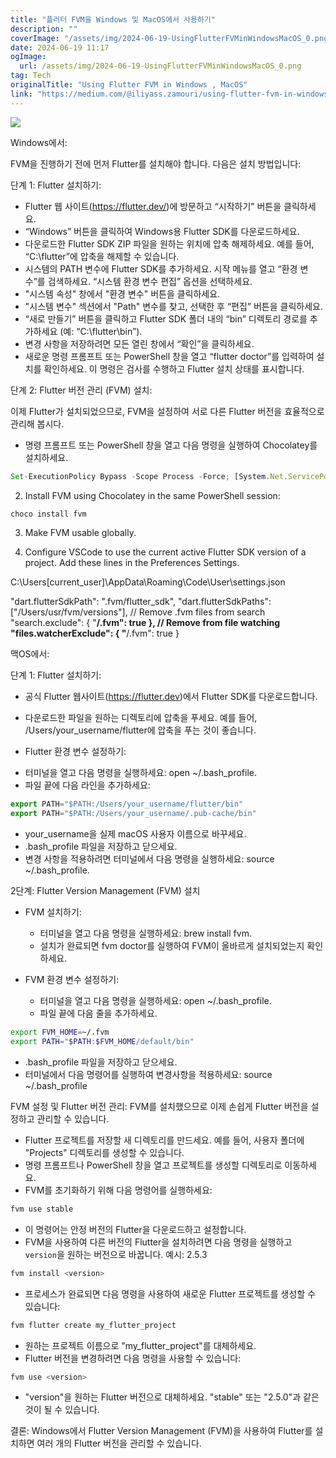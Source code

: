 ```yaml
---
title: "플러터 FVM을 Windows 및 MacOS에서 사용하기"
description: ""
coverImage: "/assets/img/2024-06-19-UsingFlutterFVMinWindowsMacOS_0.png"
date: 2024-06-19 11:17
ogImage:
  url: /assets/img/2024-06-19-UsingFlutterFVMinWindowsMacOS_0.png
tag: Tech
originalTitle: "Using Flutter FVM in Windows , MacOS"
link: "https://medium.com/@iliyass.zamouri/using-flutter-fvm-in-windows-1c23e38bccdb"
---
```


<img src="/assets/img/2024-06-19-UsingFlutterFVMinWindowsMacOS_0.png" />

Windows에서:

FVM을 진행하기 전에 먼저 Flutter를 설치해야 합니다. 다음은 설치 방법입니다:

단계 1: Flutter 설치하기:

<div class="content-ad"></div>

- Flutter 웹 사이트(https://flutter.dev/)에 방문하고 “시작하기” 버튼을 클릭하세요.
- “Windows” 버튼을 클릭하여 Windows용 Flutter SDK를 다운로드하세요.
- 다운로드한 Flutter SDK ZIP 파일을 원하는 위치에 압축 해제하세요. 예를 들어, “C:\flutter”에 압축을 해제할 수 있습니다.
- 시스템의 PATH 변수에 Flutter SDK를 추가하세요. 시작 메뉴를 열고 “환경 변수”를 검색하세요. “시스템 환경 변수 편집” 옵션을 선택하세요.
- "시스템 속성" 창에서 "환경 변수" 버튼을 클릭하세요.
- "시스템 변수" 섹션에서 "Path" 변수를 찾고, 선택한 후 “편집” 버튼을 클릭하세요.
- “새로 만들기” 버튼을 클릭하고 Flutter SDK 폴더 내의 “bin” 디렉토리 경로를 추가하세요 (예: “C:\flutter\bin”).
- 변경 사항을 저장하려면 모든 열린 창에서 “확인”을 클릭하세요.
- 새로운 명령 프롬프트 또는 PowerShell 창을 열고 “flutter doctor”를 입력하여 설치를 확인하세요. 이 명령은 검사를 수행하고 Flutter 설치 상태를 표시합니다.

단계 2: Flutter 버전 관리 (FVM) 설치:

이제 Flutter가 설치되었으므로, FVM을 설정하여 서로 다른 Flutter 버전을 효율적으로 관리해 봅시다.

- 명령 프롬프트 또는 PowerShell 창을 열고 다음 명령을 실행하여 Chocolatey를 설치하세요.

<div class="content-ad"></div>

```js
Set-ExecutionPolicy Bypass -Scope Process -Force; [System.Net.ServicePointManager]::SecurityProtocol = [System.Net.ServicePointManager]::SecurityProtocol -bor 3072; iex ((New-Object System.Net.WebClient).DownloadString('https://community.chocolatey.org/install.ps1'))
```

2. Install FVM using Chocolatey in the same PowerShell session:

```js
choco install fvm
```

3. Make FVM usable globally.

<div class="content-ad"></div>

4. Configure VSCode to use the current active Flutter SDK version of a project. Add these lines in the Preferences Settings.

C:\Users\[current_user]\AppData\Roaming\Code\User\settings.json

"dart.flutterSdkPath": ".fvm/flutter_sdk",
"dart.flutterSdkPaths": ["/Users/usr/fvm/versions"],
// Remove .fvm files from search
"search.exclude": {
"**/.fvm": true
},
// Remove from file watching
"files.watcherExclude": {
"**/.fvm": true
}

<div class="content-ad"></div>

맥OS에서:

단계 1: Flutter 설치하기:

- 공식 Flutter 웹사이트(https://flutter.dev)에서 Flutter SDK를 다운로드합니다.
- 다운로드한 파일을 원하는 디렉토리에 압축을 푸세요. 예를 들어, /Users/your_username/flutter에 압축을 푸는 것이 좋습니다.

- Flutter 환경 변수 설정하기:

<div class="content-ad"></div>

- 터미널을 열고 다음 명령을 실행하세요: open ~/.bash_profile.
- 파일 끝에 다음 라인을 추가하세요:

```js
export PATH="$PATH:/Users/your_username/flutter/bin"
export PATH="$PATH:/Users/your_username/.pub-cache/bin"
```

- your_username을 실제 macOS 사용자 이름으로 바꾸세요.
- .bash_profile 파일을 저장하고 닫으세요.
- 변경 사항을 적용하려면 터미널에서 다음 명령을 실행하세요: source ~/.bash_profile.

2단계: Flutter Version Management (FVM) 설치

<div class="content-ad"></div>

- FVM 설치하기:

  - 터미널을 열고 다음 명령을 실행하세요: brew install fvm.
  - 설치가 완료되면 fvm doctor를 실행하여 FVM이 올바르게 설치되었는지 확인하세요.

- FVM 환경 변수 설정하기:

  - 터미널을 열고 다음 명령을 실행하세요: open ~/.bash_profile.
  - 파일 끝에 다음 줄을 추가하세요.

<div class="content-ad"></div>

```bash
export FVM_HOME=~/.fvm
export PATH="$PATH:$FVM_HOME/default/bin"
```

- .bash_profile 파일을 저장하고 닫으세요.
- 터미널에서 다음 명령어를 실행하여 변경사항을 적용하세요: source ~/.bash_profile

FVM 설정 및 Flutter 버전 관리: FVM를 설치했으므로 이제 손쉽게 Flutter 버전을 설정하고 관리할 수 있습니다.

- Flutter 프로젝트를 저장할 새 디렉토리를 만드세요. 예를 들어, 사용자 폴더에 "Projects" 디렉토리를 생성할 수 있습니다.
- 명령 프롬프트나 PowerShell 창을 열고 프로젝트를 생성할 디렉토리로 이동하세요.
- FVM를 초기화하기 위해 다음 명령어를 실행하세요:

<div class="content-ad"></div>

```js
fvm use stable
```

- 이 명령어는 안정 버전의 Flutter을 다운로드하고 설정합니다.
- FVM을 사용하여 다른 버전의 Flutter을 설치하려면 다음 명령을 실행하고 `version`을 원하는 버전으로 바꿉니다. 예시: 2.5.3

```js
fvm install <version>
```

- 프로세스가 완료되면 다음 명령을 사용하여 새로운 Flutter 프로젝트를 생성할 수 있습니다:

<div class="content-ad"></div>

```js
fvm flutter create my_flutter_project
```

- 원하는 프로젝트 이름으로 "my_flutter_project"를 대체하세요.
- Flutter 버전을 변경하려면 다음 명령을 사용할 수 있습니다:

```js
fvm use <version>
```

- "version"을 원하는 Flutter 버전으로 대체하세요. "stable" 또는 "2.5.0"과 같은 것이 될 수 있습니다.

<div class="content-ad"></div>

결론: Windows에서 Flutter Version Management (FVM)을 사용하여 Flutter를 설치하면 여러 개의 Flutter 버전을 관리할 수 있습니다.
